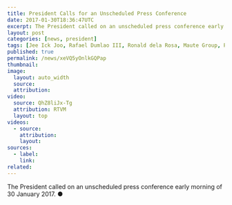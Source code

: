```yaml
---
title: President Calls for an Unscheduled Press Conference
date: 2017-01-30T18:36:47UTC
excerpt: The President called on an unscheduled press conference early morning of 30 January 2017.
layout: post
categories: [news, president]
tags: [Jee Ick Joo, Rafael Dumlao III, Ronald dela Rosa, Maute Group, PNP Chief, Lanao del Sur, Enhanced Defense and Cooperation Agreement, EDCA, ISIS]
published: true
permalink: /news/xeVQ5yOnlkGQPap
thumbnail:
image:
  layout: auto_width
  source: 
  attribution: 
video:
  source: QhZ8liJx-Tg
  attribution: RTVM
  layout: top
videos:
  - source: 
    attribution: 
    layout: 
sources:
  - label:
    link:
related:
---
```


The President called on an unscheduled press conference early morning of 30 January 2017.
&#x25cf;

